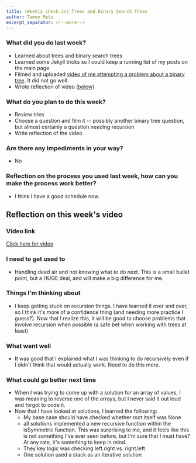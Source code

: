 ```yaml
---
title: (Weekly check-in) Trees and Binary Search Trees
author: Tammy Metz
excerpt_separator: <!--more-->
---
```


### What did you do last week?
- Learned about trees and binary search trees
- Learned some Jekyll tricks so I could keep a running list of my posts on the main page
- Filmed and uploaded [video of me attempting a problem about a binary tree](https://www.youtube.com/watch?v=xFqrQWX9bAw).  It did not go well.
- Wrote reflection of video <!--more-->([below](#reflection-on-this-weeks-video))

### What do you plan to do this week?
- Review tries
- Choose a question and film it -- possibly another binary tree question, but almost certainly a question needing recursion
- Write reflection of the video

### Are there any impediments in your way?
- No

### Reflection on the process you used last week, how can you make the process work better?
- I think I have a good schedule now.  


## Reflection on this week's video

### Video link
[Click here for video](https://www.youtube.com/watch?v=xFqrQWX9bAw)

### I need to get used to
- Handling dead air and not knowing what to do next.  This is a small bullet point, but a HUGE deal, and will make a big difference for me.

### Things I'm thinking about
- I keep getting stuck on recursion things.  I have learned it over and over, so I think it's more of a confidence thing (and needing more practice I guess?).  Now that I realize this, it will be good to choose problems that involve recursion when possible (a safe bet when working with trees at least)

### What went well
- It was good that I explained what I was thinking to do recursively even if I didn't think that would actually work.  Need to do this more.

### What could go better next time
- When I was trying to come up with a solution for an array of values, I was meaning to reverse one of the arrays, but I never said it out loud and forgot to code it.  
- Now that I have looked at solutions, I learned the following:
  - My base case should have checked whether root itself was None
  - all solutions implemented a new recursive function within the isSymmetric function.  This was surprising to me, and it feels like this is not something I've ever seen before, but I'm sure that I must have?  At any rate, it's something to keep in mind.
  - They key logic was checking left.right vs. right.left
  - One solution used a stack as an iterative solution 
